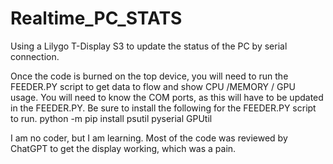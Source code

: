 # Realtime_PC_STATS
Using a Lilygo T-Display S3 to update the status of the PC by serial connection.

Once the code is burned on the top device, you will need to run the FEEDER.PY script to get data to flow and show CPU /MEMORY / GPU usage.
You will need to know the COM ports, as this will have to be updated in the FEEDER.PY.
Be sure to install the following for the FEEDER.PY script to run.
python -m pip install psutil pyserial GPUtil


I am no coder, but I am learning. Most of the code was reviewed by ChatGPT to get the display working, which was a pain.


